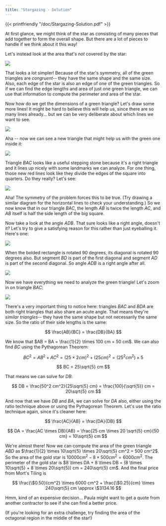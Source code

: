 ```yaml
---
title: "Stargazing - Solution"
---
```



{{< printfriendly "/doc/Stargazing-Solution.pdf" >}}

At first glance, we might think of the star as consisting of many pieces that add together to form the overall shape. But there are a lot of pieces to handle if we think about it this way!

Let's instead look at the area that's *not* covered by the star:

![](/img/Slide3.jpeg)

That looks a lot simpler! Because of the star's symmetry, all of the green triangles are *congruent*-- they have the same shape and the same size. Also, each edge of the star is also an edge of one of the green triangles. So if we can find the edge lengths and area of just one green triangle, we can use that information to compute the perimeter and area of the star.

Now how do we get the dimensions of a green triangle? Let's draw some more lines! It might be hard to believe this will help us, since there are so many lines already... but we can be very deliberate about which lines we want to see.

![](/img/Slide4.jpeg)

Aha -- now we can see a new triangle that might help us with the green one inside it:

![](/img/Slide5.jpeg)

Triangle $BAC$ looks like a useful stepping stone because it's a right triangle and it lines up nicely with some landmarks we can analyze. For one thing, those new red lines look like they divide the edges of the square into quarters. Do they really? Let's see:

![](/img/Slide6.jpeg)

Aha! The symmetry of the problem forces this to be true. (Try drawing a similar diagram for the horizontal lines to check your understanding.) So we now know that in our triangle $BAC$, the length $AB$ is twice the length $AC$, and $AB$ itself is half the side length of the big square.

Now take a look at the angle $ADB$. That sure looks like a right angle, doesn't it? Let's try to give a satisfying reason for this rather than just eyeballing it. Here's one:

![](/img/Slide7.jpeg)

When the bolded rectangle is rotated 90 degrees, its diagonal is rotated 90 degrees also. But segment $BD$ is part of the first diagonal and segment $AD$ is part of the second diagonal. So angle $ADB$ is a right angle after all.

![](/img/Slide8.jpeg)

Now we have everything we need to analyze the green triangle! Let's zoom in on triangle $BAC$:

![](/img/Slide9.jpeg)

There's a very important thing to notice here: triangles $BAC$ and $BDA$ are both right triangles that also share an acute angle. That means they're *similar triangles*-- they have the same shape but not necessarily the same size. So the ratio of their side lengths is the same:

$$ \frac{AB}{BC} = \frac{DB}{BA} $$

We know that $AB = BA = \frac{1}{2} \times 100 cm = 50 cm$. We can also find $BC$ using the Pythagorean Theorem:

$$ BC^2 = AB^2 + AC^2 = (25 \times 2 cm)^2 + (25 cm)^2 = (25^2 cm^2) \times 5 $$

$$ BC = 25\sqrt{5} cm $$

That means we can solve for $DB$:

$$ DB = \frac{50^2 cm^2}{25\sqrt{5} cm} = \frac{100}{\sqrt{5}} cm = 20\sqrt{5} cm $$

And now that we have $DB$ and $BA$, we can solve for $DA$ also, either using the ratio technique above or using the Pythagorean Theorem. Let's use the ratio technique again, since it's cleaner here:

$$ \frac{AC}{AB} = \frac{DA}{DB} $$

$$ DA = \frac{AC \times DB}{AB} = \frac{25 cm \times 20 \sqrt{5} cm}{50 cm} = 10\sqrt{5} cm $$

We're almost there! Now we can compute the area of the green triangle $ABD$ as $\frac{1}{2} \times 10\sqrt{5} \times 20\sqrt{5} cm^2 = 500 cm^2$. So the area of the gold star is $10000 cm^2 - 8 \times 500 cm^2 = 6000 cm^2$. The perimeter of the gold star is $8 \times DA + 8 \times DB = (8 \times 10\sqrt{5} + 8 \times 20\sqrt{5}) cm = 240\sqrt{5} cm$. And the final price from Mort's Tiling is

$$ \frac{\$0.50}{cm^2} \times 6000 cm^2 + \frac{\$0.25}{cm} \times 240\sqrt{5} cm \approx \$3134.16 $$

Hmm, kind of an expensive decision... Paula might want to get a quote from another contractor to see if she can find a better price.

(If you're looking for an extra challenge, try finding the area of the octagonal region in the middle of the star!)
